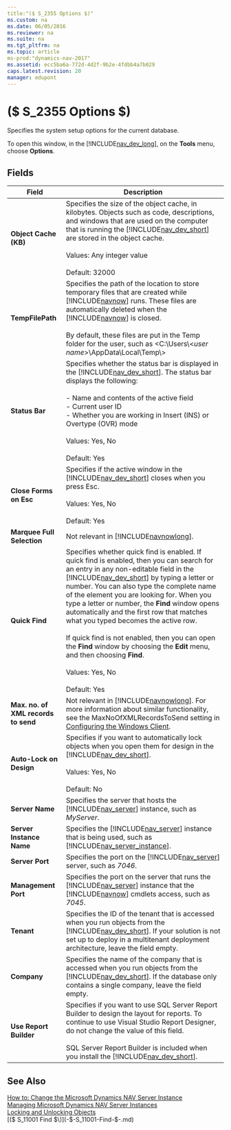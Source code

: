 ```yaml
---
title:"($ S_2355 Options $)"
ms.custom: na
ms.date: 06/05/2016
ms.reviewer: na
ms.suite: na
ms.tgt_pltfrm: na
ms.topic: article
ms-prod:"dynamics-nav-2017"
ms.assetid: ecc5ba6a-772d-4d2f-9b2e-4fdbb4a7b029
caps.latest.revision: 20
manager: edupont
---
```

# ($ S_2355 Options $)
Specifies the system setup options for the current database.  
  
 To open this window, in the [!INCLUDE[nav_dev_long](includes/nav_dev_long_md.md)], on the **Tools** menu, choose **Options**.  
  
## Fields  
  
|Field|Description|  
|-----------|-----------------|  
|**Object Cache \(KB\)**|Specifies the size of the object cache, in kilobytes. Objects such as code, descriptions, and windows that are used on the computer that is running the [!INCLUDE[nav_dev_short](includes/nav_dev_short_md.md)] are stored in the object cache.<br /><br /> Values: Any integer value<br /><br /> Default: 32000|  
|**TempFilePath**|Specifies the path of the location to store temporary files that are created while [!INCLUDE[navnow](includes/navnow_md.md)] runs. These files are automatically deleted when the [!INCLUDE[navnow](includes/navnow_md.md)] is closed.<br /><br /> By default, these files are put in the Temp folder for the user, such as \<C:\\Users\\\<*user name*\>\\AppData\\Local\\Temp\\\>|  
|**Status Bar**|Specifies whether the status bar is displayed in the [!INCLUDE[nav_dev_short](includes/nav_dev_short_md.md)]. The status bar displays the following:<br /><br /> -   Name and contents of the active field<br />-   Current user ID<br />-   Whether you are working in Insert \(INS\) or Overtype \(OVR\) mode<br /><br /> Values: Yes, No<br /><br /> Default: Yes|  
|**Close Forms on Esc**|Specifies if the active window in the [!INCLUDE[nav_dev_short](includes/nav_dev_short_md.md)] closes when you press Esc.<br /><br /> Values: Yes, No<br /><br /> Default: Yes|  
|**Marquee Full Selection**|Not relevant in [!INCLUDE[navnowlong](includes/navnowlong_md.md)].|  
|**Quick Find**|Specifies whether quick find is enabled. If quick find is enabled, then you can search for an entry in any non\-editable field in the [!INCLUDE[nav_dev_short](includes/nav_dev_short_md.md)] by typing a letter or number. You can also type the complete name of the element you are looking for. When you type a letter or number, the **Find** window opens automatically and the first row that matches what you typed becomes the active row.<br /><br /> If quick find is not enabled, then you can open the **Find** window by choosing the **Edit** menu, and then choosing **Find**.<br /><br /> Values: Yes, No<br /><br /> Default: Yes|  
|**Max. no. of XML records to send**|Not relevant in [!INCLUDE[navnowlong](includes/navnowlong_md.md)]. For more information about similar functionality, see the MaxNoOfXMLRecordsToSend setting in [Configuring the Windows Client](Configuring-the-Windows-Client.md).|  
|**Auto\-Lock on Design**|Specifies if you want to automatically lock objects when you open them for design in the [!INCLUDE[nav_dev_short](includes/nav_dev_short_md.md)].<br /><br /> Values: Yes, No<br /><br /> Default: No|  
|**Server Name**|Specifies the server that hosts the [!INCLUDE[nav_server](includes/nav_server_md.md)] instance, such as *MyServer*.|  
|**Server Instance Name**|Specifies the [!INCLUDE[nav_server](includes/nav_server_md.md)] instance that is being used, such as [!INCLUDE[nav_server_instance](includes/nav_server_instance_md.md)].|  
|**Server Port**|Specifies the port on the [!INCLUDE[nav_server](includes/nav_server_md.md)] server, such as *7046*.|  
|**Management Port**|Specifies the port on the server that runs the [!INCLUDE[nav_server](includes/nav_server_md.md)] instance that the [!INCLUDE[navnow](includes/navnow_md.md)] cmdlets access, such as *7045*.|  
|**Tenant**|Specifies the ID of the tenant that is accessed when you run objects from the [!INCLUDE[nav_dev_short](includes/nav_dev_short_md.md)]. If your solution is not set up to deploy in a multitenant deployment architecture, leave the field empty.|  
|**Company**|Specifies the name of the company that is accessed when you run objects from the [!INCLUDE[nav_dev_short](includes/nav_dev_short_md.md)]. If the database only contains a single company, leave the field empty.|  
|**Use Report Builder**|Specifies if you want to use SQL Server Report Builder to design the layout for reports. To continue to use Visual Studio Report Designer, do not change the value of this field.<br /><br /> SQL Server Report Builder is included when you install the [!INCLUDE[nav_dev_short](includes/nav_dev_short_md.md)].|  
  
## See Also  
 [How to: Change the Microsoft Dynamics NAV Server Instance](../Topic/How%20to:%20Change%20the%20Microsoft%20Dynamics%20NAV%20Server%20Instance.md)   
 [Managing Microsoft Dynamics NAV Server Instances](Managing-Microsoft-Dynamics-NAV-Server-Instances.md)   
 [Locking and Unlocking Objects](Locking-and-Unlocking-Objects.md)   
 [\($ S\_11001 Find $\)](-$-S_11001-Find-$-.md)